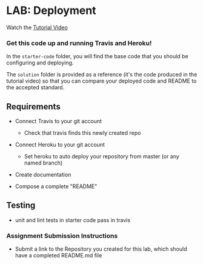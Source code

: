 # LAB: Deployment

Watch the [Tutorial Video](https://youtu.be/4hBqDaFNUaY)

### Get this code up and running Travis and Heroku!

In the `starter-code` folder, you will find the base code that you should be configuring and deploying.

The `solution` folder is provided as a reference (it's the code produced in the tutorial video) so that you can compare your deployed code and README to the accepted standard. 


## Requirements

- Connect Travis to your git account
  - Check that travis finds this newly created repo

- Connect Heroku to your git account
  - Set heroku to auto deploy your repository from master (or any named branch)
  
- Create documentation

- Compose a complete "README"

## Testing
* unit and lint tests in starter code pass in travis

### Assignment Submission Instructions
* Submit a link to the Repository you created for this lab, which should have a completed README.md file
